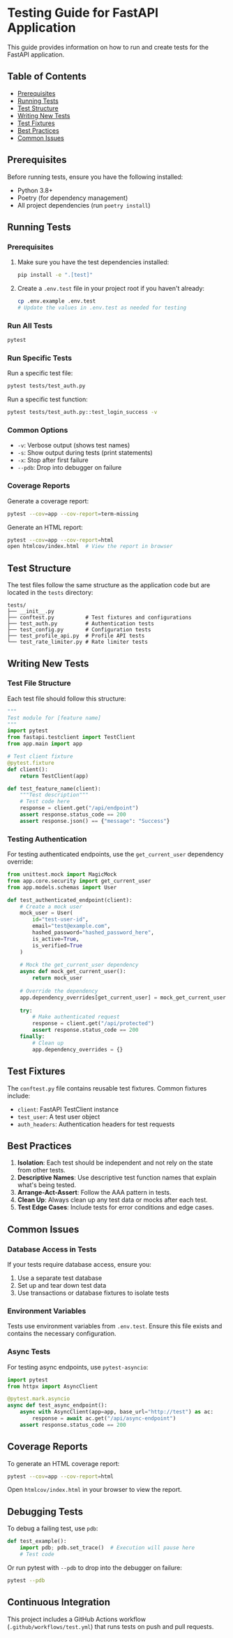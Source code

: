 # Testing Guide for FastAPI Application

This guide provides information on how to run and create tests for the FastAPI application.

## Table of Contents
- [Prerequisites](#prerequisites)
- [Running Tests](#running-tests)
- [Test Structure](#test-structure)
- [Writing New Tests](#writing-new-tests)
- [Test Fixtures](#test-fixtures)
- [Best Practices](#best-practices)
- [Common Issues](#common-issues)

## Prerequisites

Before running tests, ensure you have the following installed:

- Python 3.8+
- Poetry (for dependency management)
- All project dependencies (run `poetry install`)

## Running Tests

### Prerequisites

1. Make sure you have the test dependencies installed:
   ```bash
   pip install -e ".[test]"
   ```

2. Create a `.env.test` file in your project root if you haven't already:
   ```bash
   cp .env.example .env.test
   # Update the values in .env.test as needed for testing
   ```

### Run All Tests

```bash
pytest
```

### Run Specific Tests

Run a specific test file:
```bash
pytest tests/test_auth.py
```

Run a specific test function:
```bash
pytest tests/test_auth.py::test_login_success -v
```

### Common Options

- `-v`: Verbose output (shows test names)
- `-s`: Show output during tests (print statements)
- `-x`: Stop after first failure
- `--pdb`: Drop into debugger on failure

### Coverage Reports

Generate a coverage report:
```bash
pytest --cov=app --cov-report=term-missing
```

Generate an HTML report:
```bash
pytest --cov=app --cov-report=html
open htmlcov/index.html  # View the report in browser
```

## Test Structure

The test files follow the same structure as the application code but are located in the `tests` directory:

```
tests/
├── __init__.py
├── conftest.py          # Test fixtures and configurations
├── test_auth.py         # Authentication tests
├── test_config.py       # Configuration tests
├── test_profile_api.py  # Profile API tests
└── test_rate_limiter.py # Rate limiter tests
```

## Writing New Tests

### Test File Structure

Each test file should follow this structure:

```python
"""
Test module for [feature name]
"""
import pytest
from fastapi.testclient import TestClient
from app.main import app

# Test client fixture
@pytest.fixture
def client():
    return TestClient(app)

def test_feature_name(client):
    """Test description"""
    # Test code here
    response = client.get("/api/endpoint")
    assert response.status_code == 200
    assert response.json() == {"message": "Success"}
```

### Testing Authentication

For testing authenticated endpoints, use the `get_current_user` dependency override:

```python
from unittest.mock import MagicMock
from app.core.security import get_current_user
from app.models.schemas import User

def test_authenticated_endpoint(client):
    # Create a mock user
    mock_user = User(
        id="test-user-id",
        email="test@example.com",
        hashed_password="hashed_password_here",
        is_active=True,
        is_verified=True
    )
    
    # Mock the get_current_user dependency
    async def mock_get_current_user():
        return mock_user
    
    # Override the dependency
    app.dependency_overrides[get_current_user] = mock_get_current_user
    
    try:
        # Make authenticated request
        response = client.get("/api/protected")
        assert response.status_code == 200
    finally:
        # Clean up
        app.dependency_overrides = {}
```

## Test Fixtures

The `conftest.py` file contains reusable test fixtures. Common fixtures include:

- `client`: FastAPI TestClient instance
- `test_user`: A test user object
- `auth_headers`: Authentication headers for test requests

## Best Practices

1. **Isolation**: Each test should be independent and not rely on the state from other tests.
2. **Descriptive Names**: Use descriptive test function names that explain what's being tested.
3. **Arrange-Act-Assert**: Follow the AAA pattern in tests.
4. **Clean Up**: Always clean up any test data or mocks after each test.
5. **Test Edge Cases**: Include tests for error conditions and edge cases.

## Common Issues

### Database Access in Tests

If your tests require database access, ensure you:

1. Use a separate test database
2. Set up and tear down test data
3. Use transactions or database fixtures to isolate tests

### Environment Variables

Tests use environment variables from `.env.test`. Ensure this file exists and contains the necessary configuration.

### Async Tests

For testing async endpoints, use `pytest-asyncio`:

```python
import pytest
from httpx import AsyncClient

@pytest.mark.asyncio
async def test_async_endpoint():
    async with AsyncClient(app=app, base_url="http://test") as ac:
        response = await ac.get("/api/async-endpoint")
    assert response.status_code == 200
```

## Coverage Reports

To generate an HTML coverage report:

```bash
pytest --cov=app --cov-report=html
```

Open `htmlcov/index.html` in your browser to view the report.

## Debugging Tests

To debug a failing test, use `pdb`:

```python
def test_example():
    import pdb; pdb.set_trace()  # Execution will pause here
    # Test code
```

Or run pytest with `--pdb` to drop into the debugger on failure:

```bash
pytest --pdb
```

## Continuous Integration

This project includes a GitHub Actions workflow (`.github/workflows/test.yml`) that runs tests on push and pull requests.
